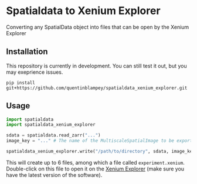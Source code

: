# Spatialdata to Xenium Explorer
Converting any SpatialData object into files that can be open by the Xenium Explorer

## Installation

This repository is currently in development. You can still test it out, but you may exeprience issues.

`pip install git+https://github.com/quentinblampey/spatialdata_xenium_explorer.git`

## Usage

```python
import spatialdata
import spatialdata_xenium_explorer

sdata = spatialdata.read_zarr("...")
image_key = "..." # The name of the MultiscaleSpatialImage to be exported

spatialdata_xenium_explorer.write("/path/to/directory", sdata, image_key)
```

This will create up to 6 files, among which a file called `experiment.xenium`. Double-click on this file to open it on the [Xenium Explorer](https://www.10xgenomics.com/support/software/xenium-explorer/downloads) (make sure you have the latest version of the software).